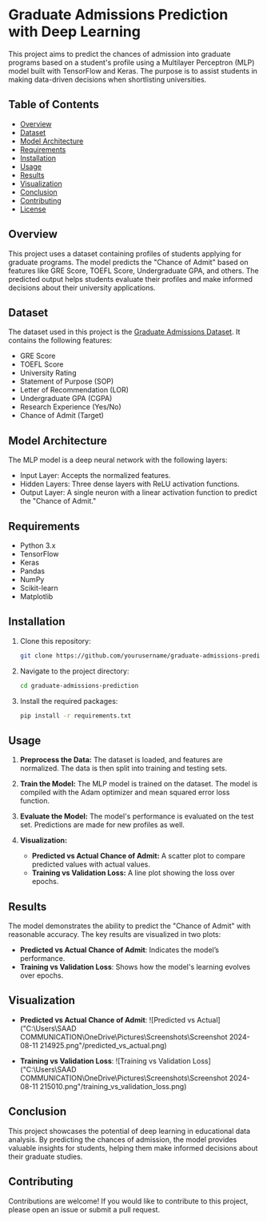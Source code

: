 # Graduate Admissions Prediction with Deep Learning

This project aims to predict the chances of admission into graduate programs based on a student's profile using a Multilayer Perceptron (MLP) model built with TensorFlow and Keras. The purpose is to assist students in making data-driven decisions when shortlisting universities.

## Table of Contents
- [Overview](#overview)
- [Dataset](#dataset)
- [Model Architecture](#model-architecture)
- [Requirements](#requirements)
- [Installation](#installation)
- [Usage](#usage)
- [Results](#results)
- [Visualization](#visualization)
- [Conclusion](#conclusion)
- [Contributing](#contributing)
- [License](#license)

## Overview
This project uses a dataset containing profiles of students applying for graduate programs. The model predicts the "Chance of Admit" based on features like GRE Score, TOEFL Score, Undergraduate GPA, and others. The predicted output helps students evaluate their profiles and make informed decisions about their university applications.

## Dataset
The dataset used in this project is the [Graduate Admissions Dataset](https://www.kaggle.com/datasets/mohansacharya/graduate-admissions). It contains the following features:
- GRE Score
- TOEFL Score
- University Rating
- Statement of Purpose (SOP)
- Letter of Recommendation (LOR)
- Undergraduate GPA (CGPA)
- Research Experience (Yes/No)
- Chance of Admit (Target)

## Model Architecture
The MLP model is a deep neural network with the following layers:
- Input Layer: Accepts the normalized features.
- Hidden Layers: Three dense layers with ReLU activation functions.
- Output Layer: A single neuron with a linear activation function to predict the "Chance of Admit."

## Requirements
- Python 3.x
- TensorFlow
- Keras
- Pandas
- NumPy
- Scikit-learn
- Matplotlib

## Installation
1. Clone this repository:
    ```bash
    git clone https://github.com/yourusername/graduate-admissions-prediction.git
    ```
2. Navigate to the project directory:
    ```bash
    cd graduate-admissions-prediction
    ```
3. Install the required packages:
    ```bash
    pip install -r requirements.txt
    ```

## Usage
1. **Preprocess the Data:**
   The dataset is loaded, and features are normalized. The data is then split into training and testing sets.

2. **Train the Model:**
   The MLP model is trained on the dataset. The model is compiled with the Adam optimizer and mean squared error loss function.

3. **Evaluate the Model:**
   The model's performance is evaluated on the test set. Predictions are made for new profiles as well.

4. **Visualization:**
   - **Predicted vs Actual Chance of Admit:** A scatter plot to compare predicted values with actual values.
   - **Training vs Validation Loss:** A line plot showing the loss over epochs.

## Results
The model demonstrates the ability to predict the "Chance of Admit" with reasonable accuracy. The key results are visualized in two plots:
- **Predicted vs Actual Chance of Admit**: Indicates the model’s performance.
- **Training vs Validation Loss**: Shows how the model's learning evolves over epochs.

## Visualization
- **Predicted vs Actual Chance of Admit**:
  ![Predicted vs Actual]("C:\Users\SAAD COMMUNICATION\OneDrive\Pictures\Screenshots\Screenshot 2024-08-11 214925.png"/predicted_vs_actual.png)

- **Training vs Validation Loss**:
  ![Training vs Validation Loss]("C:\Users\SAAD COMMUNICATION\OneDrive\Pictures\Screenshots\Screenshot 2024-08-11 215010.png"/training_vs_validation_loss.png)

## Conclusion
This project showcases the potential of deep learning in educational data analysis. By predicting the chances of admission, the model provides valuable insights for students, helping them make informed decisions about their graduate studies.

## Contributing
Contributions are welcome! If you would like to contribute to this project, please open an issue or submit a pull request.
